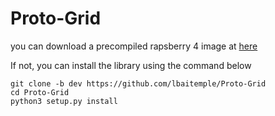# Proto-Grid

you can download a precompiled rapsberry 4 image at [here](https://tuprd-my.sharepoint.com/:u:/g/personal/lbai_temple_edu/EVeimMV3DPlHsbrTKleIrAkB77MN7kHFjBUbY7hZ0m7EDg?e=conPXL)

If not, you can install the library using the command below
```
git clone -b dev https://github.com/lbaitemple/Proto-Grid
cd Proto-Grid
python3 setup.py install
```
